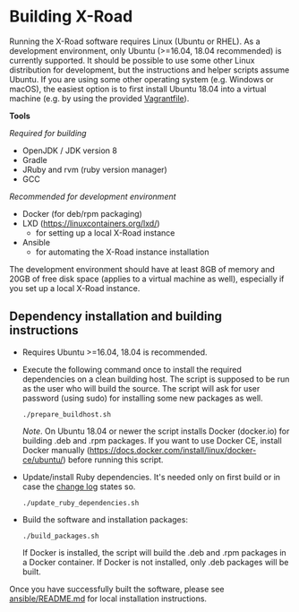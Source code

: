 # Building X-Road

Running the X-Road software requires Linux (Ubuntu or RHEL). As a development environment,  only Ubuntu (>=16.04, 18.04 recommended) is currently supported. It should be possible to use some other Linux distribution for development, but the instructions and helper scripts assume Ubuntu. If you are using some other operating system (e.g. Windows or macOS), the easiest option is to first install Ubuntu 18.04 into a virtual machine (e.g. by using the provided [Vagrantfile](Vagrant.md)).

**Tools**

*Required for building*
* OpenJDK / JDK version 8
* Gradle
* JRuby and rvm (ruby version manager)
* GCC

*Recommended for development environment*
* Docker (for deb/rpm packaging)
* LXD (https://linuxcontainers.org/lxd/)
  * for setting up a local X-Road instance
* Ansible
  * for automating the X-Road instance installation

The development environment should have at least 8GB of memory and 20GB of free disk space (applies to a virtual machine as well), especially if you set up a local X-Road instance.

## Dependency installation and building instructions

* Requires Ubuntu >=16.04, 18.04 is recommended.

* Execute the following command once to install the required dependencies on a clean building host. The script is supposed to be run as the user who will build the source. The script will ask for user password (using sudo) for installing some new packages as well.

    `./prepare_buildhost.sh`

    *Note*. On Ubuntu 18.04 or newer the script installs Docker (docker.io) for building .deb and .rpm packages. If you want to use Docker CE, install Docker manually (<https://docs.docker.com/install/linux/docker-ce/ubuntu/>) before running this script.

* Update/install Ruby dependencies. It's needed only on first build or in case the [change log](../CHANGELOG.md) states so.

    `./update_ruby_dependencies.sh`

* Build the software and installation packages:

    `./build_packages.sh`

    If Docker is installed, the script will build the .deb and .rpm packages in a Docker container. If Docker is not installed, only .deb packages will be built.

Once you have successfully built the software, please see [ansible/README.md](../ansible/README.md) for local installation instructions.
